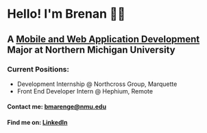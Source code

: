 # Hello! I'm Brenan 👨‍💻
## A [Mobile and Web Application Development](https://nmu.edu/bulletin/mobile-and-web-app-development-7) Major at Northern Michigan University 
### Current Positions: 
* Development Internship @ Northcross Group, Marquette
* Front End Developer Intern @ Hephium, Remote

#### Contact me: bmarenge@nmu.edu 
#### Find me on: [LinkedIn](https://www.linkedin.com/in/brenanmarenger/)



